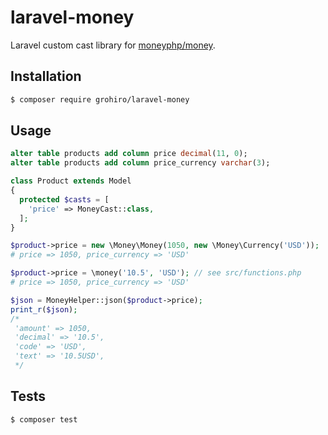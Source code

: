 # laravel-money

Laravel custom cast library for [moneyphp/money](https://github.com/moneyphp/money).

## Installation

```bash
$ composer require grohiro/laravel-money
```

## Usage

```sql
alter table products add column price decimal(11, 0);
alter table products add column price_currency varchar(3);
```

```php
class Product extends Model
{
  protected $casts = [
    'price' => MoneyCast::class,
  ];
}

$product->price = new \Money\Money(1050, new \Money\Currency('USD'));
# price => 1050, price_currency => 'USD'

$product->price = \money('10.5', 'USD'); // see src/functions.php
# price => 1050, price_currency => 'USD'

$json = MoneyHelper::json($product->price);
print_r($json);
/*
 'amount' => 1050,
 'decimal' => '10.5',
 'code' => 'USD',
 'text' => '10.5USD',
 */
```

## Tests

```bash
$ composer test
```